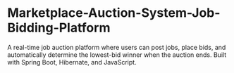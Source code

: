 # Marketplace-Auction-System-Job-Bidding-Platform
A real-time job auction platform where users can post jobs, place bids, and automatically determine the lowest-bid winner when the auction ends. Built with Spring Boot, Hibernate, and JavaScript.
